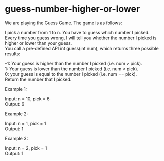# guess-number-higher-or-lower

We are playing the Guess Game. The game is as follows:

I pick a number from 1 to n. You have to guess which number I picked.<br>
Every time you guess wrong, I will tell you whether the number I picked is higher or lower than your guess.<br>
You call a pre-defined API int guess(int num), which returns three possible results:

-1: Your guess is higher than the number I picked (i.e. num > pick).<br>
1: Your guess is lower than the number I picked (i.e. num < pick).<br>
0: your guess is equal to the number I picked (i.e. num == pick).<br>
Return the number that I picked.

Example 1:

Input: n = 10, pick = 6<br>
Output: 6

Example 2:

Input: n = 1, pick = 1<br>
Output: 1

Example 3:

Input: n = 2, pick = 1<br>
Output: 1

